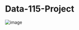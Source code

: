# Data-115-Project

![image](https://user-images.githubusercontent.com/78052697/113783475-a8975080-96e8-11eb-99ed-c7988b85d4b5.png)
